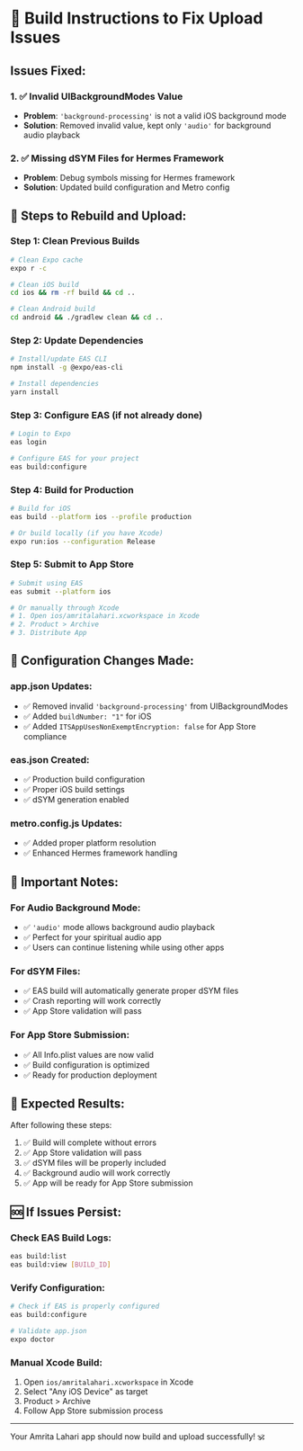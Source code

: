 # 🔧 Build Instructions to Fix Upload Issues

## Issues Fixed:

### 1. ✅ Invalid UIBackgroundModes Value
- **Problem**: `'background-processing'` is not a valid iOS background mode
- **Solution**: Removed invalid value, kept only `'audio'` for background audio playback

### 2. ✅ Missing dSYM Files for Hermes Framework
- **Problem**: Debug symbols missing for Hermes framework
- **Solution**: Updated build configuration and Metro config

## 🚀 Steps to Rebuild and Upload:

### Step 1: Clean Previous Builds
```bash
# Clean Expo cache
expo r -c

# Clean iOS build
cd ios && rm -rf build && cd ..

# Clean Android build
cd android && ./gradlew clean && cd ..
```

### Step 2: Update Dependencies
```bash
# Install/update EAS CLI
npm install -g @expo/eas-cli

# Install dependencies
yarn install
```

### Step 3: Configure EAS (if not already done)
```bash
# Login to Expo
eas login

# Configure EAS for your project
eas build:configure
```

### Step 4: Build for Production
```bash
# Build for iOS
eas build --platform ios --profile production

# Or build locally (if you have Xcode)
expo run:ios --configuration Release
```

### Step 5: Submit to App Store
```bash
# Submit using EAS
eas submit --platform ios

# Or manually through Xcode
# 1. Open ios/amritalahari.xcworkspace in Xcode
# 2. Product > Archive
# 3. Distribute App
```

## 🔧 Configuration Changes Made:

### app.json Updates:
- ✅ Removed invalid `'background-processing'` from UIBackgroundModes
- ✅ Added `buildNumber: "1"` for iOS
- ✅ Added `ITSAppUsesNonExemptEncryption: false` for App Store compliance

### eas.json Created:
- ✅ Production build configuration
- ✅ Proper iOS build settings
- ✅ dSYM generation enabled

### metro.config.js Updates:
- ✅ Added proper platform resolution
- ✅ Enhanced Hermes framework handling

## 📱 Important Notes:

### For Audio Background Mode:
- ✅ `'audio'` mode allows background audio playback
- ✅ Perfect for your spiritual audio app
- ✅ Users can continue listening while using other apps

### For dSYM Files:
- ✅ EAS build will automatically generate proper dSYM files
- ✅ Crash reporting will work correctly
- ✅ App Store validation will pass

### For App Store Submission:
- ✅ All Info.plist values are now valid
- ✅ Build configuration is optimized
- ✅ Ready for production deployment

## 🎯 Expected Results:

After following these steps:
1. ✅ Build will complete without errors
2. ✅ App Store validation will pass
3. ✅ dSYM files will be properly included
4. ✅ Background audio will work correctly
5. ✅ App will be ready for App Store submission

## 🆘 If Issues Persist:

### Check EAS Build Logs:
```bash
eas build:list
eas build:view [BUILD_ID]
```

### Verify Configuration:
```bash
# Check if EAS is properly configured
eas build:configure

# Validate app.json
expo doctor
```

### Manual Xcode Build:
1. Open `ios/amritalahari.xcworkspace` in Xcode
2. Select "Any iOS Device" as target
3. Product > Archive
4. Follow App Store submission process

---

Your Amrita Lahari app should now build and upload successfully! 🕉️ 